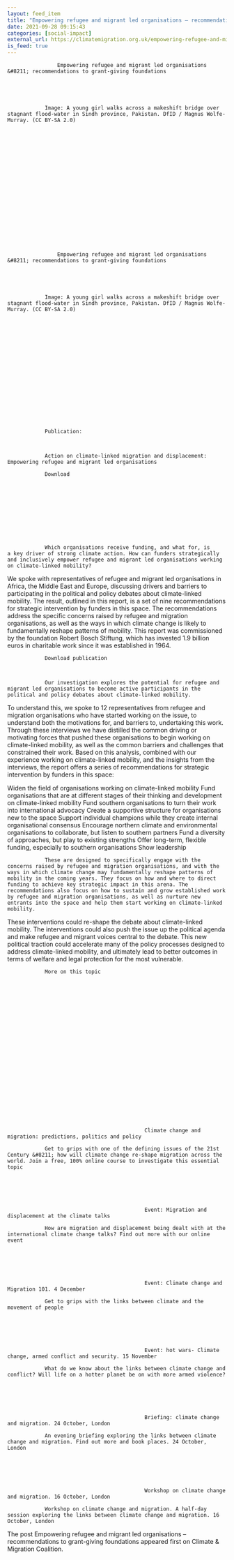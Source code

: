 ```yaml
---
layout: feed_item
title: "Empowering refugee and migrant led organisations – recommendations to grant-giving foundations"
date: 2021-09-28 09:15:43
categories: [social-impact]
external_url: https://climatemigration.org.uk/empowering-refugee-and-migrant-led-organisations-recommendations-to-grant-giving-foundations/
is_feed: true
---
```



				
				
				
				
					
				
				
				
				
			 
				
				
				
				
				
				
				
					Empowering refugee and migrant led organisations &#8211; recommendations to grant-giving foundations
				
				
			
				
				
				Image: A young girl walks across a makeshift bridge over stagnant flood-water in Sindh province, Pakistan. DfID / Magnus Wolfe-Murray. (CC BY-SA 2.0)
			 
			 
				
				
			 
				
				
			 
				
				
				
				
					
				
				
				
				
				
				
				
				
					Empowering refugee and migrant led organisations &#8211; recommendations to grant-giving foundations
				
				
			
				
				
				Image: A young girl walks across a makeshift bridge over stagnant flood-water in Sindh province, Pakistan. DfID / Magnus Wolfe-Murray. (CC BY-SA 2.0)
			 
			 
				
				
			 
				
				
			 
				
				
				
				
					
				
				
				
				
				
				
				Publication:
			 
				
				
				Action on climate-linked migration and displacement: Empowering refugee and migrant led organisations
			 
				Download
			
			 
				
				
				
				
				
				
			
				
				
				Which organisations receive funding, and what for, is a key driver of strong climate action. How can funders strategically and inclusively empower refugee and migrant led organisations working on climate-linked mobility?
We spoke with representatives of refugee and migrant led organisations in Africa, the Middle East and Europe, discussing drivers and barriers to participating in the political and policy debates about climate-linked mobility.
The result, outlined in this report, is a set of nine recommendations for strategic intervention by funders in this space. The recommendations address the specific concerns raised by refugee and migration organisations, as well as the ways in which climate change is likely to fundamentally reshape patterns of mobility.
This report was commissioned by the foundation Robert Bosch Stiftung, which has invested 1.9 billion euros in charitable work since it was established in 1964.
			 
				Download publication
			
				
				
				Our investigation explores the potential for refugee and migrant led organisations to become active participants in the political and policy debates about climate-linked mobility.
To understand this, we spoke to 12 representatives from refugee and migration organisations who have started working on the issue, to understand both the motivations for, and barriers to, undertaking this work.
Through these interviews we have distilled the common driving or motivating forces that pushed these organisations to begin working on climate-linked mobility, as well as the common barriers and challenges that constrained their work.
Based on this analysis, combined with our experience working on climate-linked mobility, and the insights from the interviews, the report offers a series of recommendations for strategic intervention by funders in this space:
			 
			 
				
				
			 
				
				
			 
				
				
				
				
					
				
				
				
				
			 
				
				
				
				
				
				
Widen the field of organisations working on climate-linked mobility
Fund organisations that are at different stages of their thinking and development on climate-linked mobility
Fund southern organisations to turn their work into international advocacy
Create a supportive structure for organisations new to the space
Support individual champions while they create internal organisational consensus
Encourage northern climate and environmental organisations to collaborate, but listen to southern partners
Fund a diversity of approaches, but play to existing strengths Offer long-term, flexible funding, especially to southern organisations
Show leadership

			 
				
				
				These are designed to specifically engage with the concerns raised by refugee and migration organisations, and with the ways in which climate change may fundamentally reshape patterns of mobility in the coming years. They focus on how and where to direct funding to achieve key strategic impact in this arena. The recommendations also focus on how to sustain and grow established work by refugee and migration organisations, as well as nurture new entrants into the space and help them start working on climate-linked mobility.
These interventions could re-shape the debate about climate-linked mobility.
The interventions could also push the issue up the political agenda and make refugee and migrant voices central to the debate. This new political traction could accelerate many of the policy processes designed to address climate-linked mobility, and ultimately lead to better outcomes in terms of welfare and legal protection for the most vulnerable.
			 
			 
				
				
			 
				
				
			 
				
				
				
				
					
				
				
				
				
				
				
				More on this topic
			 
			 
				
				
			 
				
				
			 
				
				
				
				
					
				
				
				
				
					
					
					
					
						
			

			
												Climate change and migration: predictions, politics and policy
				
				Get to grips with one of the defining issues of the 21st Century &#8211; how will climate change re-shape migration across the world. Join a free, 100% online course to investigate this essential topic
			
			 
			
			

			 
												Event: Migration and displacement at the climate talks
				
				How are migration and displacement being dealt with at the international climate change talks? Find out more with our online event
			
			 
			
			

			 
												Event: Climate change and Migration 101. 4 December
				
				Get to grips with the links between climate and the movement of people
			
			 
			
			

			 
												Event: hot wars- Climate change, armed conflict and security. 15 November
				
				What do we know about the links between climate change and conflict? Will life on a hotter planet be on with more armed violence?
			
			 
			
			

			 
												Briefing: climate change and migration. 24 October, London
				
				An evening briefing exploring the links between climate change and migration. Find out more and book places. 24 October, London
			
			 
			
			

			 
												Workshop on climate change and migration. 16 October, London
				
				Workshop on climate change and migration. A half-day session exploring the links between climate change and migration. 16 October, London
			
			 
			
					
					  
				
			 
				
				
			 
				
				
			 
The post Empowering refugee and migrant led organisations &#8211; recommendations to grant-giving foundations appeared first on Climate &amp; Migration Coalition.
